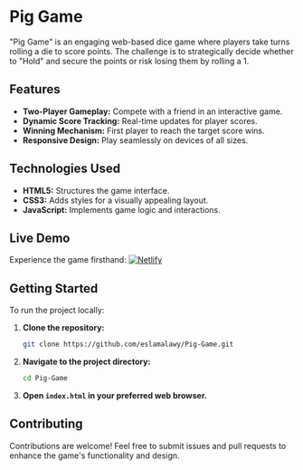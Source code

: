 # Pig Game

"Pig Game" is an engaging web-based dice game where players take turns rolling a die to score points. The challenge is to strategically decide whether to "Hold" and secure the points or risk losing them by rolling a 1.

## Features

- **Two-Player Gameplay:** Compete with a friend in an interactive game.
- **Dynamic Score Tracking:** Real-time updates for player scores.
- **Winning Mechanism:** First player to reach the target score wins.
- **Responsive Design:** Play seamlessly on devices of all sizes.

## Technologies Used

- **HTML5:** Structures the game interface.
- **CSS3:** Adds styles for a visually appealing layout.
- **JavaScript:** Implements game logic and interactions.

## Live Demo

Experience the game firsthand: [![Netlify](https://img.shields.io/badge/Netlify-Deployed-blue?logo=netlify)](https://pig-game-eslam.netlify.app/)

## Getting Started

To run the project locally:

1. **Clone the repository:**

   ```bash
   git clone https://github.com/eslamalawy/Pig-Game.git
   ```

2. **Navigate to the project directory:**

   ```bash
   cd Pig-Game
   ```

3. **Open `index.html` in your preferred web browser.**

## Contributing

Contributions are welcome! Feel free to submit issues and pull requests to enhance the game's functionality and design.
